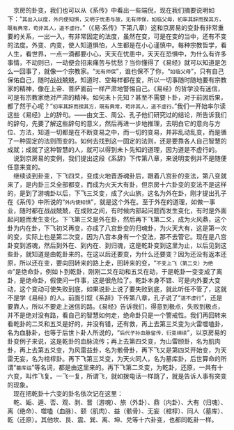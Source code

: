 &emsp;京房的卦变，我们也可以从《系传》中看出一些端倪，现在我们摘要说明如下：“``其出入以度，外内使知惧，又明于忧患与故，无有师保，如临父母，初率其辞而揆其方，既有典常，苟非其人，道不虚行。``”（《易·系传》下第八章）这和京房易的变卦有非常重要的关系，一出一入，有非常固定的法度，虽然在变，可是在变的当中，还有不变的法度。外变、内变，使人知道惧怕，人生都是在小心谨慎中。每种宗教哲学，看人生，看世界，一点一滴都要小心，天天在忧患中，天天在恐惧中，为什么有许多事情，不动则已，一动便会招来痛苦与忧愁？当你懂得了《易经》就可以知道是怎么一回事了，就像一个宗教家。“``无有师保``”，谁也保不了你，“``如临父母``”，只有自己保佑自己，随时战战兢兢，知道时、空每样都在变，所以一切事随时随地要有宗教家的精神，像在上帝、菩萨面前一样严肃地警惕自己。《易经》的哲学没有迷信，可是有宗教家绝对严肃的精神。如何未卜先知？甚至不需要卜卦，对于前因后果，都了然于心呢？“``初率其辞而揆其方，既有典常，苟非其人，道不虚行。``”我们一开始率尔读这些《易经》上的辞句。——由文王、周公、孔子他们研究过的结论，所告诉我们的辞句，先要了解这些辞句的意义，然后再进一步地推理，去明白它的意向与方位、方法，知道一切都是在不断变易之中，而一切的变易，并非乱动乱变，而是循了一种固定的法则而变的。如何去找到这一固定的法则，还是要靠各人自己智慧的成就；成就了这种智慧的人，就可以得到未卜先知的道理，因为道是不虚行的。<br>&emsp;说到京房易的变例，我们提出这段《系辞》下传第八章，来说明变例并不是随便任意来变的。<br>&emsp;继续谈到卦变，下飞四爻，变成火地晋游魂卦后，跟着八宫卦的变法，第八变就来了，是内卦三爻全部都变，而成为火天大有卦，但京房十六卦变的变法不是这样的，是到了游魂卦以后，下飞三爻变，成了火山旅，这名为外在卦，刚才提出孔子在《系传》中所说的“``外内使知惧``”，就是这个外在。至于外在的道理，如做一事业，随时都在战战兢兢，在成败之间，有时候内部起问题而发生变化，有时是外面起问题而发生变化。下飞第三爻是外在卦，然后再下飞第二爻，成为火风鼎，这个卦为内在卦，下飞初爻再变，亦成了八宫卦变的归魂卦，为火天大有，这是第一次的变，实际上也是第二次变，因为八宫本身有一个变法，那不去管它。现在是八宫卦变到游魂，然后到外在、到内在、到归魂，这是乾卦变到这里为止，以后见到这些卦，就知道是由乾卦来的。在这以后还要变，为什么还要变？因为还没有返本还原，所以还在变，要向回转来的路上走，回转来的变，“``不变上飞（第二爻）为绝命``”是绝命卦，例如卜到乾卦，刚刚二爻在动和五爻在动，于是乾卦一变变成了离卦，是绝命卦，假使问一件事，这是很危险了。乾卦本身不错、可是内外要大变动，这个变动可使失败到底，如果说卦上说了要失败到底，就此听任不管了，这就不是学《易经》的人。前面引叙《系辞》下传第八章，孔子说了“``道不虚行``”，还是要靠人，所以不要走上迷信的路。《易经》告诉我们，得意到极点，失败到极点，并不是绝对没有路，看自己的智慧如何走，绝命卦只是一个警戒性。我们再回转来看乾卦的二爻和五爻是好的，并没有错，还有救，再上去第三爻变为火雷噬嗑卦，名为血脉卦，也等于后世卜卦人所说的，“``后代子孙血脉留传，衍变绵续``”，以京房易的卦变例子来说，这是乾卦的血脉流传；再上去第四爻变，为山雷颐卦，名为肌肉卦，再上去第五爻变，为风雷益卦，名为骸骨卦，再下飞又是第四爻开始变，为天雷无妄，名为棺椁卦。再下飞第三爻变，为天火同人，名为墓库卦，后世算命的所谓“``墓库运``”等名词，都是由这里来的。再下飞第二爻变，为乾卦，还原，一共有十六变，叫作飞复。一飞一复，所谓飞，就如拨电话一样跳了，就是告诉人事有突变的现象。<br>&emsp;现在把乾卦十六变的卦名依次记在这里：<br>&emsp;乾、姤、遁、否、观、剥、晋（游魂）、旅（外卦）、鼎（内卦）、大有（归魂）、离（绝命）、噬嗑（血脉）、颐（肌肉）、益（骸骨）、无妄（棺椁）、同人（墓库）、乾（还原）。其他坎、艮、震、巽、离、坤、兑等十六卦变，也都同乾卦一样。<br>